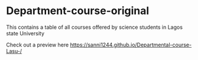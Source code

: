# Department-course-original

This contains a table of all courses offered by science students in Lagos state University

Check out a preview here 
https://sanni1244.github.io/Departmental-course-Lasu-/
